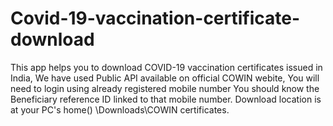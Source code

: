 # Covid-19-vaccination-certificate-download
This app helps you to download COVID-19 vaccination certificates issued in India,
We have used Public API available on official COWIN webite,
You will need to login using already registered mobile number
You should know the Beneficiary reference ID linked to that mobile number.
Download location is at your PC's home() \Downloads\COWIN certificates.
